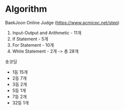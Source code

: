 # Algorithm

BaekJoon Online Judge (https://www.acmicpc.net/step)

01. Input-Output and Arithmetic - 11개
02. If Statement - 5개
03. For Statement - 10개
04. While Statement - 2개
 -> 총 28개

숏코딩
- 1등 15개
- 2등 7개
- 3등 2개
- 5등 1개
- 7등 2개
- 32등 1개
